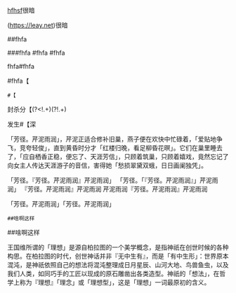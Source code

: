 


[hfhsf](https://leay.net)很暗

(https://leay.net)很暗

##fhfa

###fhfa
#fhfa
#fhfa

fhfa#fhfa

  #fhfa【

	#【
封杀分【(?<!.+)(?!.+)

发生#【深

「芳径。芹泥雨润」，芹泥正适合修补旧巢，燕子便在欢快中忙碌着，「爱贴地争飞，竞夸轻俊」，直到黄昏时分才「红楼归晚，看足柳昏花暝」。它们在巢里睡去了，「应自栖香正稳，便忘了、天涯芳信」，只顾着筑巢，只顾着嬉戏，竟然忘记了向女主人传达天涯游子的音信，害得她「愁损翠黛双蛾，日日画阑独凭」。

「芳径。『芳径。芹泥雨润』芹泥雨润」
「芳径。「『芳径。芹泥雨润』」芹泥雨润」
『芳径。芹泥雨润』芹泥雨润
芹泥雨润『芳径。芹泥雨润』芹泥雨润

「芳径。芹泥雨润」「芳径。芹泥雨润」

	##啥啊这样


##啥啊这样

王国维所谓的「理想」是源自柏拉图的一个美学概念，是指神祇在创世时候的各种构思。在柏拉图的时代，创世神话并非『无中生有』，而是「有中生形」：世界原本混沌，是神祇依照自己的想法将混沌整理成日月星辰、山河大地、鸟兽鱼虫，以及我们人类，如同巧手的工匠以现成的原石雕凿出各类造型。神祇的「想法」，在哲学上称为『理想』「理念」或「理想型」，这是「理想」一词最原初的含义。